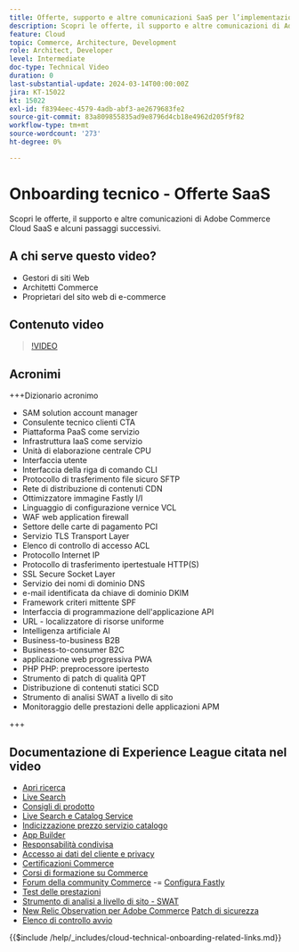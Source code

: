 ```yaml
---
title: Offerte, supporto e altre comunicazioni SaaS per l’implementazione di Adobe Commerce Cloud e alcuni passaggi successivi
description: Scopri le offerte, il supporto e altre comunicazioni di Adobe Commerce Cloud SaaS e alcuni passaggi successivi.
feature: Cloud
topic: Commerce, Architecture, Development
role: Architect, Developer
level: Intermediate
doc-type: Technical Video
duration: 0
last-substantial-update: 2024-03-14T00:00:00Z
jira: KT-15022
kt: 15022
exl-id: f8394eec-4579-4adb-abf3-ae2679683fe2
source-git-commit: 83a809855835ad9e8796d4cb18e4962d205f9f82
workflow-type: tm+mt
source-wordcount: '273'
ht-degree: 0%

---
```


# Onboarding tecnico - Offerte SaaS

Scopri le offerte, il supporto e altre comunicazioni di Adobe Commerce Cloud SaaS e alcuni passaggi successivi.

## A chi serve questo video?

- Gestori di siti Web
- Architetti Commerce
- Proprietari del sito web di e-commerce

## Contenuto video

>[!VIDEO](https://video.tv.adobe.com/v/3427902?learn=on&enablevpops)

## Acronimi

+++Dizionario acronimo

- SAM solution account manager
- Consulente tecnico clienti CTA
- Piattaforma PaaS come servizio
- Infrastruttura IaaS come servizio
- Unità di elaborazione centrale CPU
- Interfaccia utente
- Interfaccia della riga di comando CLI
- Protocollo di trasferimento file sicuro SFTP
- Rete di distribuzione di contenuti CDN
- Ottimizzatore immagine Fastly I/I
- Linguaggio di configurazione vernice VCL
- WAF web application firewall
- Settore delle carte di pagamento PCI
- Servizio TLS Transport Layer
- Elenco di controllo di accesso ACL
- Protocollo Internet IP
- Protocollo di trasferimento ipertestuale HTTP(S)
- SSL Secure Socket Layer
- Servizio dei nomi di dominio DNS
- e-mail identificata da chiave di dominio DKIM
- Framework criteri mittente SPF
- Interfaccia di programmazione dell&#39;applicazione API
- URL - localizzatore di risorse uniforme
- Intelligenza artificiale AI
- Business-to-business B2B
- Business-to-consumer B2C
- applicazione web progressiva PWA
- PHP PHP: preprocessore ipertesto
- Strumento di patch di qualità QPT
- Distribuzione di contenuti statici SCD
- Strumento di analisi SWAT a livello di sito
- Monitoraggio delle prestazioni delle applicazioni APM

+++

## Documentazione di Experience League citata nel video

- [Apri ricerca](https://experienceleague.adobe.com/docs/commerce-cloud-service/user-guide/configure/service/opensearch.html?lang=it)
- [Live Search](https://experienceleague.adobe.com/docs/commerce-merchant-services/live-search/overview.html?lang=it)
- [Consigli di prodotto](https://experienceleague.adobe.com/docs/commerce-merchant-services/product-recommendations/overview.html?lang=it)
- [Live Search e Catalog Service](https://experienceleague.adobe.com/docs/events/adobe-developers-live-recordings/2023/nov2023/nov-commerce/commerce-search-and-catalog-service.html?lang=it)
- [Indicizzazione prezzo servizio catalogo](https://experienceleague.adobe.com/docs/commerce-merchant-services/price-indexer/price-indexing.html?lang=it)
- [App Builder](https://experienceleague.adobe.com/docs/commerce-learn/tutorials/adobe-developer-app-builder/app-builder-technical-overview.html?lang=it)
- [Responsabilità condivisa](https://experienceleague.adobe.com/docs/commerce-operations/security-and-compliance/shared-responsibility.html?lang=it)
- [Accesso ai dati del cliente e privacy](https://experienceleague.adobe.com/docs/commerce-knowledge-base/kb/announcements/commerce-announcements/adobe-support-customer-data-access-and-privacy.html?lang=it)
- [Certificazioni Commerce](https://experienceleague.adobe.com/docs/certification/program/technical-certifications/ac/ac-overview.html?lang=it)
- [Corsi di formazione su Commerce](https://learning.adobe.com/catalog.html?products=Commerce)
- [Forum della community Commerce](https://community.magento.com/)
-= [Configura Fastly](https://experienceleague.adobe.com/docs/commerce-cloud-service/user-guide/cdn/setup-fastly/fastly-configuration.html?lang=it)
- [Test delle prestazioni](https://experienceleague.adobe.com/it/docs/commerce-operations/implementation-playbook/best-practices/maintenance/backend-performance)
- [Strumento di analisi a livello di sito - SWAT](https://experienceleague.adobe.com/docs/commerce-knowledge-base/kb/support-tools/site-wide-analysis-tool/swat-tool-overview.html?lang=it&)
- [New Relic Observation per Adobe Commerce](https://experienceleague.adobe.com/docs/commerce-operations/tools/observation-for-adobe-commerce/intro.html?lang=it)
  [Patch di sicurezza](https://experienceleague.adobe.com/docs/commerce-operations/release/notes/security-patches/overview.html?lang=it)
- [Elenco di controllo avvio](https://experienceleague.adobe.com/docs/commerce-cloud-service/user-guide/launch/checklist.html?lang=it)

{{$include /help/_includes/cloud-technical-onboarding-related-links.md}}
